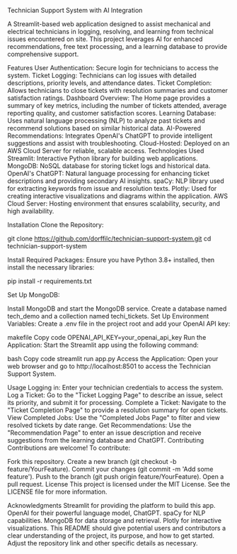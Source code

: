 Technician Support System with AI Integration

A Streamlit-based web application designed to assist mechanical and electrical technicians in logging, resolving, and learning from technical issues encountered on site. This project leverages AI for enhanced recommendations, free text processing, and a learning database to provide comprehensive support.

Features
User Authentication: Secure login for technicians to access the system.
Ticket Logging: Technicians can log issues with detailed descriptions, priority levels, and attendance dates.
Ticket Completion: Allows technicians to close tickets with resolution summaries and customer satisfaction ratings.
Dashboard Overview: The Home page provides a summary of key metrics, including the number of tickets attended, average reporting quality, and customer satisfaction scores.
Learning Database: Uses natural language processing (NLP) to analyze past tickets and recommend solutions based on similar historical data.
AI-Powered Recommendations: Integrates OpenAI's ChatGPT to provide intelligent suggestions and assist with troubleshooting.
Cloud-Hosted: Deployed on an AWS Cloud Server for reliable, scalable access.
Technologies Used
Streamlit: Interactive Python library for building web applications.
MongoDB: NoSQL database for storing ticket logs and historical data.
OpenAI's ChatGPT: Natural language processing for enhancing ticket descriptions and providing secondary AI insights.
spaCy: NLP library used for extracting keywords from issue and resolution texts.
Plotly: Used for creating interactive visualizations and diagrams within the application.
AWS Cloud Server: Hosting environment that ensures scalability, security, and high availability.

Installation
Clone the Repository:


git clone https://github.com/dorffilc/technician-support-system.git
cd technician-support-system

Install Required Packages: Ensure you have Python 3.8+ installed, then install the necessary libraries:

pip install -r requirements.txt

Set Up MongoDB:

Install MongoDB and start the MongoDB service.
Create a database named tech_demo and a collection named techi_tickets.
Set Up Environment Variables: Create a .env file in the project root and add your OpenAI API key:

makefile
Copy code
OPENAI_API_KEY=your_openai_api_key
Run the Application: Start the Streamlit app using the following command:

bash
Copy code
streamlit run app.py
Access the Application: Open your web browser and go to http://localhost:8501 to access the Technician Support System.

Usage
Logging in: Enter your technician credentials to access the system.
Log a Ticket: Go to the "Ticket Logging Page" to describe an issue, select its priority, and submit it for processing.
Complete a Ticket: Navigate to the "Ticket Completion Page" to provide a resolution summary for open tickets.
View Completed Jobs: Use the "Completed Jobs Page" to filter and view resolved tickets by date range.
Get Recommendations: Use the "Recommendation Page" to enter an issue description and receive suggestions from the learning database and ChatGPT.
Contributing
Contributions are welcome! To contribute:

Fork this repository.
Create a new branch (git checkout -b feature/YourFeature).
Commit your changes (git commit -m 'Add some feature').
Push to the branch (git push origin feature/YourFeature).
Open a pull request.
License
This project is licensed under the MIT License. See the LICENSE file for more information.

Acknowledgments
Streamlit for providing the platform to build this app.
OpenAI for their powerful language model, ChatGPT.
spaCy for NLP capabilities.
MongoDB for data storage and retrieval.
Plotly for interactive visualizations.
This README should give potential users and contributors a clear understanding of the project, its purpose, and how to get started. Adjust the repository link and other specific details as necessary.
